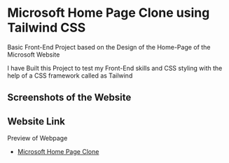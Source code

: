 # Microsoft Home Page Clone using Tailwind CSS

Basic Front-End Project based on the Design of the Home-Page of the Microsoft Website

I have Built this Project to test my Front-End skills and CSS styling with the help of a CSS framework called as Tailwind

## Screenshots of the Website

## Website Link

Preview of Webpage

- [Microsoft Home Page Clone](https://ashish-bind.github.io/Microsoft-Home-page-clone-using-Tailwind-CSS/)
